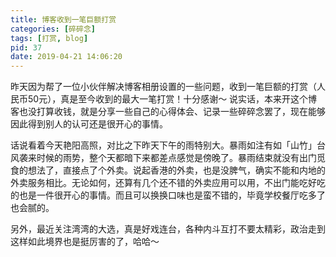```yaml
---
title: 博客收到一笔巨额打赏
categories: [碎碎念]
tags: [打赏, blog]
pid: 37
date: 2019-04-21 14:06:20
---
```


昨天因为帮了一位小伙伴解决博客相册设置的一些问题，收到一笔巨额的打赏（人民币50元），真是至今收到的最大一笔打赏！十分感谢～ 说实话，本来开这个博客也没打算收钱，就是分享一些自己的心得体会、记录一些碎碎念罢了，现在能够因此得到别人的认可还是很开心的事情。<!--more-->

话说看着今天艳阳高照，对比之下昨天下午的雨特别大。暴雨如注有如「山竹」台风袭来时候的雨势，整个天都暗下来都差点感觉是傍晚了。暴雨结束就没有出门觅食的想法了，直接点了个外卖。说起香港的外卖，也是没脾气，确实不能和内地的外卖服务相比。无论如何，还算有几个还不错的外卖应用可以用，不出门能吃好吃的也是一件很开心的事情。而且可以换换口味也是蛮不错的，毕竟学校餐厅吃多了也会腻的。

另外，最近关注湾湾的大选，真是好戏连台，各种内斗互打不要太精彩，政治走到这样如此境界也是挺厉害的了，哈哈～
